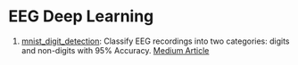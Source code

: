 # EEG Deep Learning

1. [mnist_digit_detection](https://github.com/dxganta/eeg-deep-learning/blob/main/mnist_digit_detection.ipynb): Classify EEG recordings into two categories: digits and non-digits with 95% Accuracy. [Medium Article](https://dxganta.medium.com/decoding-thoughts-with-deep-learning-eeg-based-digit-detection-using-cnns-cdf7eee20722)